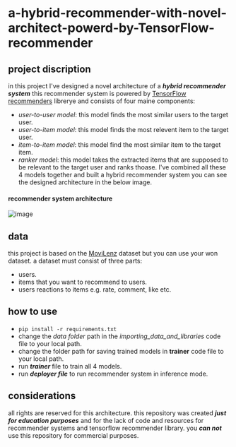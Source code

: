 # a-hybrid-recommender-with-novel-architect-powerd-by-TensorFlow-recommender
## project discription
in this project I've designed a novel architecture of a ***hybrid recommender system*** this recommender system is powered by [TensorFlow recommenders](https://www.tensorflow.org/recommenders) librerye and consists of four maine components:
* _user-to-user model_: this model finds the most similar users to the target user.
* _user-to-item model_: this model finds the most relevent item to the target user.
* _item-to-item model_: this model find the most similar item to the target item.
* _ranker model_: this model takes the extracted items that are supposed to be relevant to the target user and ranks thoase.
I've combined all these 4 models together and built a hybrid recommender system you can see the designed architecture in the below image.  
#### recommender system architecture
![image](https://user-images.githubusercontent.com/74808396/181871669-08617051-b02b-41de-b1bc-ec5ff4f9585b.png)
## data
this project is based on the [MoviLenz](https://grouplens.org/datasets/movielens/) dataset but you can use your won dataset.
a dataset must consist of three parts:
- users.
- items that you want to recommend to users.
- users reactions to items e.g. rate, comment, like etc.
## how to use 
- `pip install -r requirements.txt`
- change the _data folder_ path in the _importing_data_and_libraries_ code file to your local path.
- change the folder path for saving trained models in **trainer** code file to your local path.
- run ***trainer*** file to train all 4 models.
- run ***deployer file*** to run recommender system in inference mode.
## considerations
all rights are reserved for this architecture.
this repository was created ***just for education purposes*** and for the lack of code and resources for recommender systems and tensorflow recommender library. 
you ***can not*** use this repository for commercial purposes.
